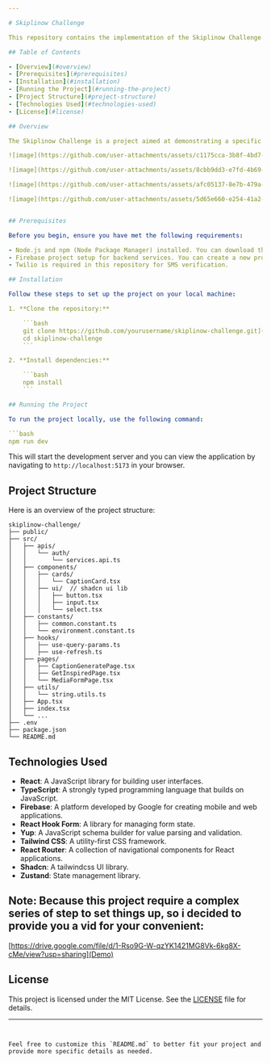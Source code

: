```yaml
---

# Skiplinow Challenge

This repository contains the implementation of the Skiplinow Challenge. 

## Table of Contents

- [Overview](#overview)
- [Prerequisites](#prerequisites)
- [Installation](#installation)
- [Running the Project](#running-the-project)
- [Project Structure](#project-structure)
- [Technologies Used](#technologies-used)
- [License](#license)

## Overview

The Skiplinow Challenge is a project aimed at demonstrating a specific set of functionalities using a modern tech stack. It includes features like generating captions for social media posts, saving and sharing these captions, and managing state efficiently.

![image](https://github.com/user-attachments/assets/c1175cca-3b8f-4bd7-8e33-7393aaedb6c1)

![image](https://github.com/user-attachments/assets/8cbb9dd3-e7fd-4b69-b0e0-3e6269863532)

![image](https://github.com/user-attachments/assets/afc05137-8e7b-479a-a0a5-78052f57f072)

![image](https://github.com/user-attachments/assets/5d65e660-e254-41a2-be69-9d26b97d6997)


## Prerequisites

Before you begin, ensure you have met the following requirements:

- Node.js and npm (Node Package Manager) installed. You can download them from [Node.js official website](https://nodejs.org/).
- Firebase project setup for backend services. You can create a new project on the [Firebase Console](https://console.firebase.google.com/).
- Twilio is required in this repository for SMS verification.

## Installation

Follow these steps to set up the project on your local machine:

1. **Clone the repository:**

    ```bash
    git clone https://github.com/yourusername/skiplinow-challenge.git](https://github.com/Mike20403/skipli-fe
    cd skiplinow-challenge
    ```

2. **Install dependencies:**

    ```bash
    npm install
    ```

## Running the Project

To run the project locally, use the following command:

```bash
npm run dev
```

This will start the development server and you can view the application by navigating to `http://localhost:5173` in your browser.

## Project Structure

Here is an overview of the project structure:

```plaintext
skiplinow-challenge/
├── public/
├── src/
│   ├── apis/
│   │   └── auth/
│   │       └── services.api.ts
│   ├── components/
│   │   ├── cards/
│   │   │   └── CaptionCard.tsx
│   │   ├── ui/  // shadcn ui lib
│   │   │   ├── button.tsx
│   │   │   ├── input.tsx
│   │   │   └── select.tsx
│   ├── constants/
│   │   ├── common.constant.ts
│   │   └── environment.constant.ts
│   ├── hooks/
│   │   ├── use-query-params.ts
│   │   ├── use-refresh.ts
│   ├── pages/
│   │   ├── CaptionGeneratePage.tsx
│   │   ├── GetInspiredPage.tsx
│   │   └── MediaFormPage.tsx
│   ├── utils/
│   │   └── string.utils.ts
│   ├── App.tsx
│   ├── index.tsx
│   └── ...
├── .env
├── package.json
└── README.md
```

## Technologies Used

- **React**: A JavaScript library for building user interfaces.
- **TypeScript**: A strongly typed programming language that builds on JavaScript.
- **Firebase**: A platform developed by Google for creating mobile and web applications.
- **React Hook Form**: A library for managing form state.
- **Yup**: A JavaScript schema builder for value parsing and validation.
- **Tailwind CSS**: A utility-first CSS framework.
- **React Router**: A collection of navigational components for React applications.
- **Shadcn**: A tailwindcss UI library.
- **Zustand**: State management library.

## Note: Because this project require a complex series of step to set things up, so i decided to provide you a vid for your convenient:
[https://drive.google.com/file/d/1-Rso9G-W-qzYK1421MG8Vk-6kg8X-cMe/view?usp=sharing](Demo)

## License

This project is licensed under the MIT License. See the [LICENSE](LICENSE) file for details.

---
```


Feel free to customize this `README.md` to better fit your project and provide more specific details as needed.
